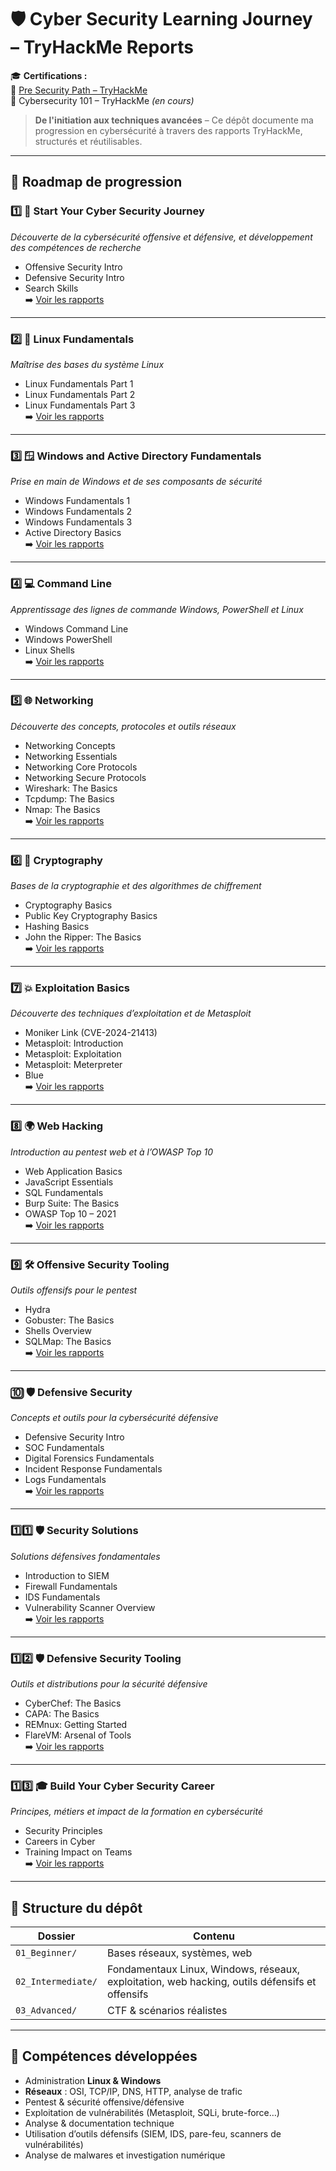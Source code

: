 # 🛡️ Cyber Security Learning Journey – TryHackMe Reports

🎓 **Certifications :**  
🏅 [Pre Security Path – TryHackMe](THM-7Z2MQXNRFS.pdf)  
🏅 Cybersecurity 101 – TryHackMe *(en cours)*

> **De l'initiation aux techniques avancées** – Ce dépôt documente ma progression en cybersécurité à travers des rapports TryHackMe, structurés et réutilisables.

---

## 📍 Roadmap de progression

### 1️⃣ 🚀 **Start Your Cyber Security Journey**
*Découverte de la cybersécurité offensive et défensive, et développement des compétences de recherche*  
- Offensive Security Intro  
- Defensive Security Intro  
- Search Skills  
➡️ [Voir les rapports](02_Intermediate/01_Start_Your_Cyber_Security_Journey/README.md)

---

### 2️⃣ 🐧 **Linux Fundamentals**
*Maîtrise des bases du système Linux*  
- Linux Fundamentals Part 1  
- Linux Fundamentals Part 2  
- Linux Fundamentals Part 3  
➡️ [Voir les rapports](02_Intermediate/02_Linux_Fundamentals/README.md)

---

### 3️⃣ 🪟 **Windows and Active Directory Fundamentals**
*Prise en main de Windows et de ses composants de sécurité*  
- Windows Fundamentals 1  
- Windows Fundamentals 2  
- Windows Fundamentals 3  
- Active Directory Basics  
➡️ [Voir les rapports](02_Intermediate/03_Windows_and_AD_Fundamentals/README.md)

---

### 4️⃣ 💻 **Command Line**
*Apprentissage des lignes de commande Windows, PowerShell et Linux*  
- Windows Command Line  
- Windows PowerShell  
- Linux Shells  
➡️ [Voir les rapports](02_Intermediate/04_Command_Line/README.md)

---

### 5️⃣ 🌐 **Networking**
*Découverte des concepts, protocoles et outils réseaux*  
- Networking Concepts  
- Networking Essentials  
- Networking Core Protocols  
- Networking Secure Protocols  
- Wireshark: The Basics  
- Tcpdump: The Basics  
- Nmap: The Basics  
➡️ [Voir les rapports](02_Intermediate/05_Networking/README.md)

---

### 6️⃣ 🔐 **Cryptography**
*Bases de la cryptographie et des algorithmes de chiffrement*  
- Cryptography Basics  
- Public Key Cryptography Basics  
- Hashing Basics  
- John the Ripper: The Basics  
➡️ [Voir les rapports](02_Intermediate/06_Cryptography/README.md)

---

### 7️⃣ 💥 **Exploitation Basics**
*Découverte des techniques d’exploitation et de Metasploit*  
- Moniker Link (CVE-2024-21413)  
- Metasploit: Introduction  
- Metasploit: Exploitation  
- Metasploit: Meterpreter  
- Blue  
➡️ [Voir les rapports](02_Intermediate/07_Exploitation_Basics/README.md)

---

### 8️⃣ 🌍 **Web Hacking**
*Introduction au pentest web et à l’OWASP Top 10*  
- Web Application Basics  
- JavaScript Essentials  
- SQL Fundamentals  
- Burp Suite: The Basics  
- OWASP Top 10 – 2021  
➡️ [Voir les rapports](02_Intermediate/08_Web_Hacking/README.md)

---

### 9️⃣ 🛠️ **Offensive Security Tooling**
*Outils offensifs pour le pentest*  
- Hydra  
- Gobuster: The Basics  
- Shells Overview  
- SQLMap: The Basics  
➡️ [Voir les rapports](02_Intermediate/09_Offensive_Security_Tooling/README.md)

---

### 🔟 🛡️ **Defensive Security**
*Concepts et outils pour la cybersécurité défensive*  
- Defensive Security Intro  
- SOC Fundamentals  
- Digital Forensics Fundamentals  
- Incident Response Fundamentals  
- Logs Fundamentals  
➡️ [Voir les rapports](02_Intermediate/10_Defensive_Security/README.md)

---

### 1️⃣1️⃣ 🛡️ **Security Solutions**
*Solutions défensives fondamentales*  
- Introduction to SIEM  
- Firewall Fundamentals  
- IDS Fundamentals  
- Vulnerability Scanner Overview  
➡️ [Voir les rapports](02_Intermediate/11_Security_Solutions/README.md)

---

### 1️⃣2️⃣ 🛡️ **Defensive Security Tooling**
*Outils et distributions pour la sécurité défensive*  
- CyberChef: The Basics  
- CAPA: The Basics  
- REMnux: Getting Started  
- FlareVM: Arsenal of Tools  
➡️ [Voir les rapports](02_Intermediate/12_Defensive_Security_Tooling/README.md)

---

### 1️⃣3️⃣ 🎓 **Build Your Cyber Security Career**
*Principes, métiers et impact de la formation en cybersécurité*  
- Security Principles  
- Careers in Cyber  
- Training Impact on Teams  
➡️ [Voir les rapports](02_Intermediate/13_Build_Your_Cyber_Security_Career/README.md)

---

## 📂 Structure du dépôt
| Dossier | Contenu |
|---------|---------|
| `01_Beginner/` | Bases réseaux, systèmes, web |
| `02_Intermediate/` | Fondamentaux Linux, Windows, réseaux, exploitation, web hacking, outils défensifs et offensifs |
| `03_Advanced/` | CTF & scénarios réalistes |

---

## 🧰 Compétences développées
- Administration **Linux & Windows**
- **Réseaux** : OSI, TCP/IP, DNS, HTTP, analyse de trafic
- Pentest & sécurité offensive/défensive
- Exploitation de vulnérabilités (Metasploit, SQLi, brute-force…)
- Analyse & documentation technique
- Utilisation d’outils défensifs (SIEM, IDS, pare-feu, scanners de vulnérabilités)
- Analyse de malwares et investigation numérique
